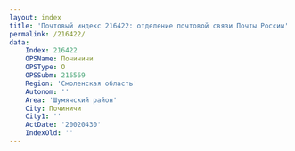 ```yaml
---
layout: index
title: 'Почтовый индекс 216422: отделение почтовой связи Почты России'
permalink: /216422/
data:
    Index: 216422
    OPSName: Починичи
    OPSType: О
    OPSSubm: 216569
    Region: 'Смоленская область'
    Autonom: ''
    Area: 'Шумячский район'
    City: Починичи
    City1: ''
    ActDate: '20020430'
    IndexOld: ''
---
```

